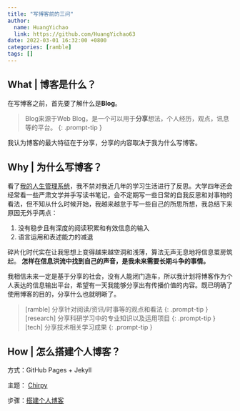 ```yaml
---
title: "写博客前的三问"
author:
  name: HuangYichao
  link: https://github.com/HuangYichao63
date: 2022-03-01 16:32:00 +0800
categories: [ramble]
tags: []
---
```



## What | 博客是什么？
在写博客之前，首先要了解什么是**Blog**。

> Blog来源于Web Blog，是一个可以用于**分享**想法，个人经历，观点，讯息等的平台。
{: .prompt-tip }

我认为博客的最大特征在于分享，分享的内容取决于我为什么写博客。

## Why | 为什么写博客？
看了[我的人生管理系统](https://www.bmpi.dev/self/life-in-plain-text/)，我不禁对我近几年的学习生活进行了反思。大学四年还会经常看一些严肃文学并手写读书笔记，会不定期写一些日常的自我反思和对事物的看法，但不知从什么时候开始，我越来越怠于写一些自己的所思所想，我总结下来原因无外乎两点：
1. 没有稳步且有深度的阅读积累和有效信息的输入
2. 语言运用和表述能力的减退

碎片化时代实在让我思想上变得越来越空洞和浅薄，算法无声无息地将信息茧房筑起。
**怎样在信息洪流中找到自己的声音，是我未来需要长期斗争的事情。**

我相信未来一定是基于分享的社会，没有人能闭门造车，所以我计划将博客作为个人表达的信息输出平台，希望有一天我能够分享出有传播价值的内容。既已明确了使用博客的目的，分享什么也就明晰了。
> [ramble] 分享针对阅读/资讯/时事等的观点和看法 
{: .prompt-tip }
> [research] 分享科研学习中的专业知识以及运用项目 
{: .prompt-tip }
> [tech] 分享技术相关学习成果 
{: .prompt-tip }

## How | 怎么搭建个人博客？

方式：GitHub Pages + Jekyll 

主题： [Chirpy](https://github.com/cotes2020/jekyll-theme-chirpy) 

步骤：[搭建个人博客](https://huang-yichao.xyz/posts/how-to-build-a-blog-system/)



